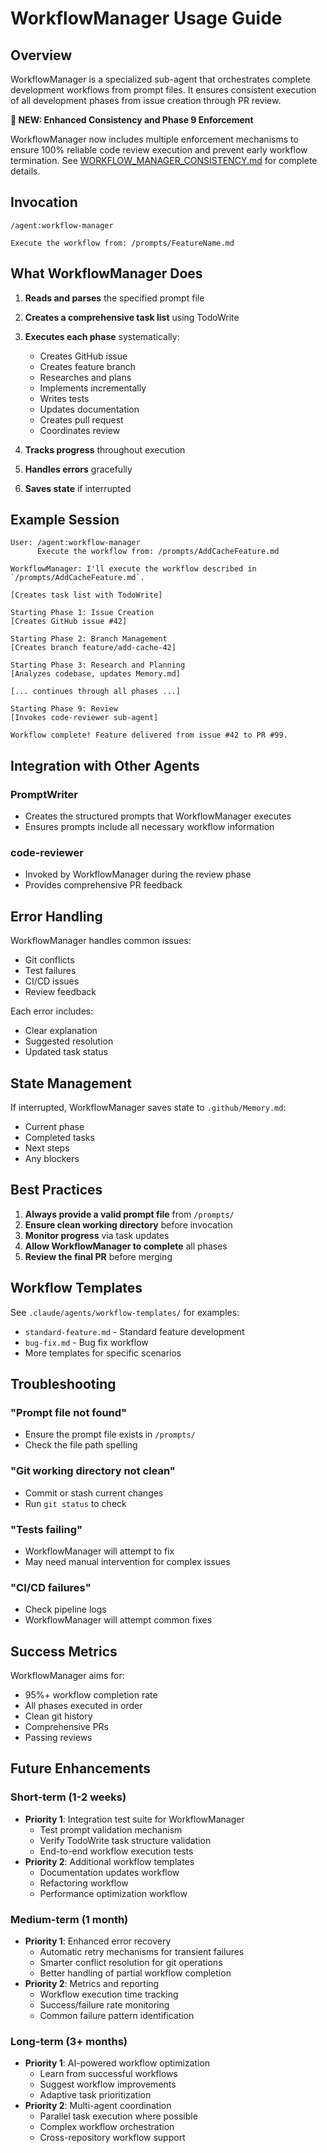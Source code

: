 # WorkflowManager Usage Guide

## Overview

WorkflowManager is a specialized sub-agent that orchestrates complete development workflows from prompt files. It ensures consistent execution of all development phases from issue creation through PR review.

**🚨 NEW: Enhanced Consistency and Phase 9 Enforcement**

WorkflowManager now includes multiple enforcement mechanisms to ensure 100% reliable code review execution and prevent early workflow termination. See [WORKFLOW_MANAGER_CONSISTENCY.md](./WORKFLOW_MANAGER_CONSISTENCY.md) for complete details.

## Invocation

```
/agent:workflow-manager

Execute the workflow from: /prompts/FeatureName.md
```

## What WorkflowManager Does

1. **Reads and parses** the specified prompt file
2. **Creates a comprehensive task list** using TodoWrite
3. **Executes each phase** systematically:
   - Creates GitHub issue
   - Creates feature branch
   - Researches and plans
   - Implements incrementally
   - Writes tests
   - Updates documentation
   - Creates pull request
   - Coordinates review

4. **Tracks progress** throughout execution
5. **Handles errors** gracefully
6. **Saves state** if interrupted

## Example Session

```
User: /agent:workflow-manager
      Execute the workflow from: /prompts/AddCacheFeature.md

WorkflowManager: I'll execute the workflow described in `/prompts/AddCacheFeature.md`.

[Creates task list with TodoWrite]

Starting Phase 1: Issue Creation
[Creates GitHub issue #42]

Starting Phase 2: Branch Management
[Creates branch feature/add-cache-42]

Starting Phase 3: Research and Planning
[Analyzes codebase, updates Memory.md]

[... continues through all phases ...]

Starting Phase 9: Review
[Invokes code-reviewer sub-agent]

Workflow complete! Feature delivered from issue #42 to PR #99.
```

## Integration with Other Agents

### PromptWriter
- Creates the structured prompts that WorkflowManager executes
- Ensures prompts include all necessary workflow information

### code-reviewer
- Invoked by WorkflowManager during the review phase
- Provides comprehensive PR feedback

## Error Handling

WorkflowManager handles common issues:
- Git conflicts
- Test failures  
- CI/CD issues
- Review feedback

Each error includes:
- Clear explanation
- Suggested resolution
- Updated task status

## State Management

If interrupted, WorkflowManager saves state to `.github/Memory.md`:
- Current phase
- Completed tasks
- Next steps
- Any blockers

## Best Practices

1. **Always provide a valid prompt file** from `/prompts/`
2. **Ensure clean working directory** before invocation
3. **Monitor progress** via task updates
4. **Allow WorkflowManager to complete** all phases
5. **Review the final PR** before merging

## Workflow Templates

See `.claude/agents/workflow-templates/` for examples:
- `standard-feature.md` - Standard feature development
- `bug-fix.md` - Bug fix workflow
- More templates for specific scenarios

## Troubleshooting

### "Prompt file not found"
- Ensure the prompt file exists in `/prompts/`
- Check the file path spelling

### "Git working directory not clean"
- Commit or stash current changes
- Run `git status` to check

### "Tests failing"
- WorkflowManager will attempt to fix
- May need manual intervention for complex issues

### "CI/CD failures"
- Check pipeline logs
- WorkflowManager will attempt common fixes

## Success Metrics

WorkflowManager aims for:
- 95%+ workflow completion rate
- All phases executed in order
- Clean git history
- Comprehensive PRs
- Passing reviews

## Future Enhancements

### Short-term (1-2 weeks)
- **Priority 1**: Integration test suite for WorkflowManager
  - Test prompt validation mechanism
  - Verify TodoWrite task structure validation
  - End-to-end workflow execution tests
- **Priority 2**: Additional workflow templates
  - Documentation updates workflow
  - Refactoring workflow
  - Performance optimization workflow

### Medium-term (1 month)
- **Priority 1**: Enhanced error recovery
  - Automatic retry mechanisms for transient failures
  - Smarter conflict resolution for git operations
  - Better handling of partial workflow completion
- **Priority 2**: Metrics and reporting
  - Workflow execution time tracking
  - Success/failure rate monitoring
  - Common failure pattern identification

### Long-term (3+ months)
- **Priority 1**: AI-powered workflow optimization
  - Learn from successful workflows
  - Suggest workflow improvements
  - Adaptive task prioritization
- **Priority 2**: Multi-agent coordination
  - Parallel task execution where possible
  - Complex workflow orchestration
  - Cross-repository workflow support